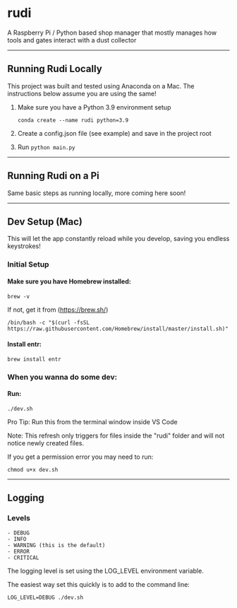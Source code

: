 # rudi
A Raspberry Pi / Python based shop manager that mostly manages how tools and gates interact with a dust collector

---

## Running Rudi Locally

This project was built and tested using Anaconda on a Mac. The instructions below assume you are using the same!

1. Make sure you have a Python 3.9 environment setup

    `conda create --name rudi python=3.9`

2. Create a config.json file (see example) and save in the project root

3. Run `python main.py`

---

## Running Rudi on a Pi

Same basic steps as running locally, more coming here soon!

---

## Dev Setup (Mac)

This will let the app constantly reload while you develop, saving you endless keystrokes!

### Initial Setup

#### Make sure you have Homebrew installed:

    brew -v

If not, get it from (https://brew.sh/)

    /bin/bash -c "$(curl -fsSL https://raw.githubusercontent.com/Homebrew/install/master/install.sh)"

#### Install entr:

    brew install entr

### When you wanna do some dev:

#### Run:
    
    ./dev.sh

Pro Tip: Run this from the terminal window inside VS Code

Note: This refresh only triggers for files inside the "rudi" folder and will not notice newly created files.

If you get a permission error you may need to run:

    chmod u+x dev.sh

---

## Logging

### Levels

    - DEBUG
    - INFO
    - WARNING (this is the default)
    - ERROR
    - CRITICAL

The logging level is set using the LOG_LEVEL environment variable.

The easiest way set this quickly is to add to the command line:

    LOG_LEVEL=DEBUG ./dev.sh
